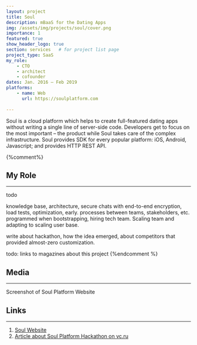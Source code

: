 ```yaml
---
layout: project
title: Soul
description: mBaaS for the Dating Apps
img: /assets/img/projects/soul/cover.png
importance: 1
featured: true
show_header_logo: true
section: services   # for project list page
project_type: SaaS
my_role: 
    - CTO
    - architect
    - cofounder    
dates: Jan. 2016 – Feb 2019
platforms: 
    - name: Web
      url: https://soulplatform.com
         
---
```


Soul is a cloud platform which helps to create full-featured dating apps without writing a single line of server-side 
code. Developers get to focus on the most important – the product while Soul takes care of the complex infrastructure. 
Soul provides SDK for every popular platform: iOS, Android, Javascript; and provides HTTP REST API.         

{%comment%}
## My Role
***

todo

knowledge base, architecture, secure chats with  end-to-end encryption, load tests, optimization, early.
processes between teams, stakeholders, etc. programmed when bootstrapping, hiring tech team. Scaling team and adapting to
scaling user base.

write about hackathon, how the idea emerged, about competitors that provided almost-zero customization.


todo: links to magazines about this project
{%endcomment %}

## Media
***
<div class="row">
    <div class="col-sm mt-3 mt-md-0 text-center">
        <img class="img-fluid rounded z-depth-1" src="{{ '/assets/img/projects/soul/2.png' | relative_url }}" alt=""/>
    </div>    
    
</div>
<div class="caption">
    Screenshot of Soul Platform Website
</div>


## Links
***

1. [Soul Website](https://itunes.apple.com/ru/app/id690661663)
2. [Article about Soul Platform Hackathon on vc.ru](https://vc.ru/promo/14652-pure-soul)

